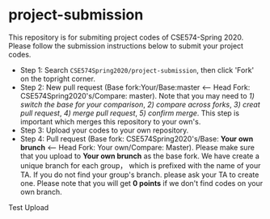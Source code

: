 # project-submission
This repository is for submiting project codes of CSE574-Spring 2020. Please follow the submission instructions below to submit your project codes.

- Step 1: Search `CSE574Spring2020/project-submission`, then click 'Fork' on the topright corner.
- Step 2: New pull request (Base fork:Your/Base:master <— Head Fork: CSE574Spring2020's/Compare: master). Note that you may need to *1) switch the base for your comparison*, *2) compare across forks*, *3) creat pull request*, *4) merge pull request*, *5) confirm merge*. This step is important which merges this repository to your own's.
- Step 3: Upload your codes to your own repository.
- Step 4: Pull request (Base fork: CSE574Spring2020's/Base: **Your own brunch** <— Head Fork: Your own/Compare: Master). Please make sure that you upload to **Your own brunch** as the base fork. We have create a unique branch for each group， which is prefixed with the name of your TA. If you do not find your group's branch. please ask your TA to create one. Please note that you will get **0 points** if we don't find codes on your own branch.

Test Upload
